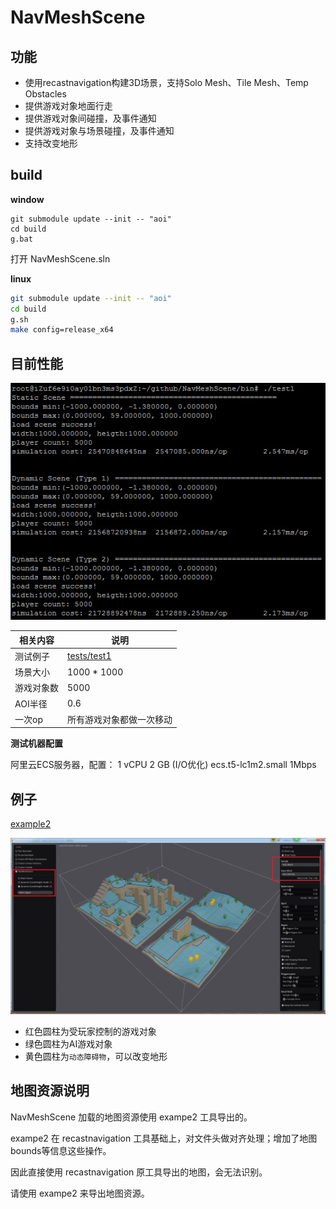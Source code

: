 # NavMeshScene

## 功能

  - 使用recastnavigation构建3D场景，支持Solo Mesh、Tile Mesh、Temp Obstacles
  - 提供游戏对象地面行走
  - 提供游戏对象间碰撞，及事件通知
  - 提供游戏对象与场景碰撞，及事件通知
  - 支持改变地形

## build

**window**

```dos
git submodule update --init -- "aoi"
cd build
g.bat
```

打开 NavMeshScene.sln

**linux**

```bash
git submodule update --init -- "aoi"
cd build
g.sh
make config=release_x64
```

## 目前性能

![图2](assets/2.jpg)

相关内容   | 说明
--------- | -----------------------------------
测试例子   | [tests/test1](tests/test1/main.cpp)
场景大小   | 1000 * 1000
游戏对象数 | 5000
AOI半径    | 0.6
一次op     | 所有游戏对象都做一次移动

**测试机器配置**

阿里云ECS服务器，配置： 1 vCPU 2 GB (I/O优化) ecs.t5-lc1m2.small 1Mbps

## 例子

[example2](example2)

![图1](assets/1.jpg)

  - 红色圆柱为受玩家控制的游戏对象
  - 绿色圆柱为AI游戏对象
  - 黄色圆柱为`动态障碍物`，可以改变地形


## 地图资源说明

NavMeshScene 加载的地图资源使用 exampe2 工具导出的。

exampe2 在 recastnavigation 工具基础上，对文件头做对齐处理；增加了地图bounds等信息这些操作。

因此直接使用 recastnavigation 原工具导出的地图，会无法识别。

请使用 exampe2 来导出地图资源。
